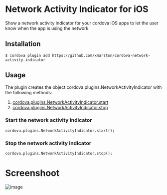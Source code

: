 # Network Activity Indicator for iOS
Show a network activity indicator for your cordova iOS apps to let the user know when the app is using the network

## Installation

    $ cordova plugin add https://github.com/xmarston/cordova-network-activity-indicator

## Usage
The plugin creates the object cordova.plugins.NetworkActivityIndicator with the following methods:

1. [cordova.plugins.NetworkActivityIndicator.start][start]
2. [cordova.plugins.NetworkActivityIndicator.stop][stop]

### Start the network activity indicator
    cordova.plugins.NetworkActivityIndicator.start();
    
### Stop the network activity indicator
    cordova.plugins.NetworkActivityIndicator.stop();
    
# Screenshoot
![image](https://github.com/xmarston/cordova-network-activity-indicator/blob/master/NetworkActivityIndicator.jpg)

[start]: #start-the-network-activity-indicator
[stop]: #stop-the-network-activity-indicator

